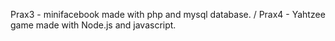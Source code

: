 Prax3 - minifacebook made with php and mysql database. /
Prax4 - Yahtzee game made with Node.js and javascript.
